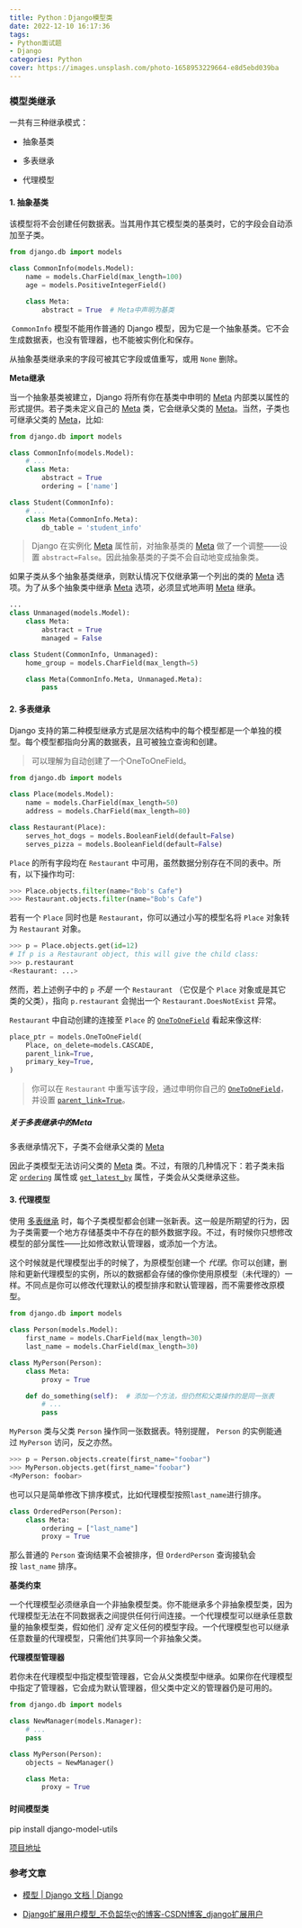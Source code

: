 ```yaml
---
title: Python：Django模型类
date: 2022-12-10 16:17:36
tags:
- Python面试题
- Django
categories: Python
cover: https://images.unsplash.com/photo-1658953229664-e8d5ebd039ba
---
```


### 模型类继承

一共有三种继承模式：

- 抽象基类

- 多表继承

- 代理模型

#### 1. 抽象基类

该模型将不会创建任何数据表。当其用作其它模型类的基类时，它的字段会自动添加至子类。

```python
from django.db import models

class CommonInfo(models.Model):
    name = models.CharField(max_length=100)
    age = models.PositiveIntegerField()

    class Meta:
        abstract = True  # Meta中声明为基类
```

 `CommonInfo` 模型不能用作普通的 Django 模型，因为它是一个抽象基类。它不会生成数据表，也没有管理器，也不能被实例化和保存。

从抽象基类继承来的字段可被其它字段或值重写，或用 `None` 删除。

**Meta继承**

当一个抽象基类被建立，Django 将所有你在基类中申明的 [Meta](https://docs.djangoproject.com/zh-hans/4.1/topics/db/models/#meta-options) 内部类以属性的形式提供。若子类未定义自己的 [Meta](https://docs.djangoproject.com/zh-hans/4.1/topics/db/models/#meta-options) 类，它会继承父类的 [Meta](https://docs.djangoproject.com/zh-hans/4.1/topics/db/models/#meta-options)。当然，子类也可继承父类的 [Meta](https://docs.djangoproject.com/zh-hans/4.1/topics/db/models/#meta-options)，比如:

```python
from django.db import models

class CommonInfo(models.Model):
    # ...
    class Meta:
        abstract = True
        ordering = ['name']

class Student(CommonInfo):
    # ...
    class Meta(CommonInfo.Meta):
        db_table = 'student_info'
```

> Django 在实例化 [Meta](https://docs.djangoproject.com/zh-hans/4.1/topics/db/models/#meta-options) 属性前，对抽象基类的 [Meta](https://docs.djangoproject.com/zh-hans/4.1/topics/db/models/#meta-options) 做了一个调整——设置 `abstract=False`。因此抽象基类的子类不会自动地变成抽象类。

如果子类从多个抽象基类继承，则默认情况下仅继承第一个列出的类的 [Meta](https://docs.djangoproject.com/zh-hans/4.1/topics/db/models/#meta-options) 选项。为了从多个抽象类中继承 [Meta](https://docs.djangoproject.com/zh-hans/4.1/topics/db/models/#meta-options) 选项，必须显式地声明 [Meta](https://docs.djangoproject.com/zh-hans/4.1/topics/db/models/#meta-options) 继承。

```python
...
class Unmanaged(models.Model):
    class Meta:
        abstract = True
        managed = False

class Student(CommonInfo, Unmanaged):
    home_group = models.CharField(max_length=5)

    class Meta(CommonInfo.Meta, Unmanaged.Meta):
        pass
```

#### 2. 多表继承

Django 支持的第二种模型继承方式是层次结构中的每个模型都是一个单独的模型。每个模型都指向分离的数据表，且可被独立查询和创建。

> 可以理解为自动创建了一个OneToOneField。

```python
from django.db import models

class Place(models.Model):
    name = models.CharField(max_length=50)
    address = models.CharField(max_length=80)

class Restaurant(Place):
    serves_hot_dogs = models.BooleanField(default=False)
    serves_pizza = models.BooleanField(default=False)
```

`Place` 的所有字段均在 `Restaurant` 中可用，虽然数据分别存在不同的表中。所有，以下操作均可:

```python
>>> Place.objects.filter(name="Bob's Cafe")
>>> Restaurant.objects.filter(name="Bob's Cafe")
```

若有一个 `Place` 同时也是 `Restaurant`，你可以通过小写的模型名将 `Place` 对象转为 `Restaurant` 对象。

```python
>>> p = Place.objects.get(id=12)
# If p is a Restaurant object, this will give the child class:
>>> p.restaurant
<Restaurant: ...>
```

然而，若上述例子中的 `p` *不是* 一个 `Restaurant` （它仅是个 `Place` 对象或是其它类的父类），指向 `p.restaurant` 会抛出一个 `Restaurant.DoesNotExist` 异常。

`Restaurant` 中自动创建的连接至 `Place` 的 [`OneToOneField`](https://docs.djangoproject.com/zh-hans/4.1/ref/models/fields/#django.db.models.OneToOneField "django.db.models.OneToOneField") 看起来像这样:

```python
place_ptr = models.OneToOneField(
    Place, on_delete=models.CASCADE,
    parent_link=True,
    primary_key=True,
)
```

> 你可以在 `Restaurant` 中重写该字段，通过申明你自己的 [`OneToOneField`](https://docs.djangoproject.com/zh-hans/4.1/ref/models/fields/#django.db.models.OneToOneField "django.db.models.OneToOneField")，并设置 [`parent_link=True`](https://docs.djangoproject.com/zh-hans/4.1/ref/models/fields/#django.db.models.OneToOneField.parent_link "django.db.models.OneToOneField.parent_link")。

##### 关于多表继承中的Meta

多表继承情况下，子类不会继承父类的 [Meta](https://docs.djangoproject.com/zh-hans/4.1/topics/db/models/#meta-options)

因此子类模型无法访问父类的 [Meta](https://docs.djangoproject.com/zh-hans/4.1/topics/db/models/#meta-options) 类。不过，有限的几种情况下：若子类未指定 [`ordering`](https://docs.djangoproject.com/zh-hans/4.1/ref/models/options/#django.db.models.Options.ordering "django.db.models.Options.ordering") 属性或 [`get_latest_by`](https://docs.djangoproject.com/zh-hans/4.1/ref/models/options/#django.db.models.Options.get_latest_by "django.db.models.Options.get_latest_by") 属性，子类会从父类继承这些。

#### 3. 代理模型

使用 [多表继承](https://docs.djangoproject.com/zh-hans/4.1/topics/db/models/#multi-table-inheritance) 时，每个子类模型都会创建一张新表。这一般是所期望的行为，因为子类需要一个地方存储基类中不存在的额外数据字段。不过，有时候你只想修改模型的部分属性——比如修改默认管理器，或添加一个方法。

这个时候就是代理模型出手的时候了，为原模型创建一个 *代理*。你可以创建，删除和更新代理模型的实例，所以的数据都会存储的像你使用原模型（未代理的）一样。不同点是你可以修改代理默认的模型排序和默认管理器，而不需要修改原模型。

```python
from django.db import models

class Person(models.Model):
    first_name = models.CharField(max_length=30)
    last_name = models.CharField(max_length=30)

class MyPerson(Person):
    class Meta:
        proxy = True

    def do_something(self):  # 添加一个方法，但仍然和父类操作的是同一张表
        # ...
        pass
```

`MyPerson` 类与父类 `Person` 操作同一张数据表。特别提醒， `Person` 的实例能通过 `MyPerson` 访问，反之亦然。

```python
>>> p = Person.objects.create(first_name="foobar")
>>> MyPerson.objects.get(first_name="foobar")
<MyPerson: foobar>
```

也可以只是简单修改下排序模式，比如代理模型按照`last_name`进行排序。

```python
class OrderedPerson(Person):
    class Meta:
        ordering = ["last_name"]
        proxy = True
```

那么普通的 `Person` 查询结果不会被排序，但 `OrderdPerson` 查询接轨会按 `last_name` 排序。

**基类约束**

一个代理模型必须继承自一个非抽象模型类。你不能继承多个非抽象模型类，因为代理模型无法在不同数据表之间提供任何行间连接。一个代理模型可以继承任意数量的抽象模型类，假如他们 *没有* 定义任何的模型字段。一个代理模型也可以继承任意数量的代理模型，只需他们共享同一个非抽象父类。

**代理模型管理器**

若你未在代理模型中指定模型管理器，它会从父类模型中继承。如果你在代理模型中指定了管理器，它会成为默认管理器，但父类中定义的管理器仍是可用的。

```python
from django.db import models

class NewManager(models.Manager):
    # ...
    pass

class MyPerson(Person):
    objects = NewManager()

    class Meta:
        proxy = True
```

#### 时间模型类

pip install django-model-utils

[项目地址](https://github.com/jazzband/django-model-utils)

### 参考文章

- [模型 | Django 文档 | Django](https://docs.djangoproject.com/zh-hans/4.1/topics/db/models/#model-inheritance)

- [Django扩展用户模型_不负韶华ღ的博客-CSDN博客_django扩展用户](https://blog.csdn.net/weixin_49346755/article/details/117931249)
